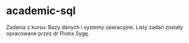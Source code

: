 # academic-sql
Zadania z kursu: Bazy danych i systemy operacyjne. Listy zadań zostały opracowane przez dr Piotra Sygę.
